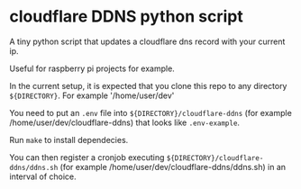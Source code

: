 # cloudflare DDNS python script

A tiny python script that updates a cloudflare dns record with your current ip.

Useful for raspberry pi projects for example.

In the current setup, it is expected that you clone this repo to any directory `${DIRECTORY}`. For example '/home/user/dev'

You need to put an `.env` file into `${DIRECTORY}/cloudflare-ddns` (for example /home/user/dev/cloudflare-ddns) that looks like `.env-example`.

Run `make` to install dependecies.

You can then register a cronjob executing `${DIRECTORY}/cloudflare-ddns/ddns.sh` (for example /home/user/dev/cloudflare-ddns/ddns.sh) in an interval of choice.
